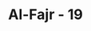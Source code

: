 ---
title: "Al-Fajr - 19"
no: 19
arabic_no: ١٩
ayah: وَتَأْكُلُوْنَ التُّرَاثَ اَكْلًا لَّمًّاۙ
translation: "sedangkan kamu memakan harta warisan dengan cara mencampurbaurkan (yang halal dan yang haram),"
tafsir: "Tambahan lagi manusia yang ingkar dan durhaka itu sangat tamak. Mereka tega merampas harta warisan yang menjadi hak anak yatim secara akal-akalan, misalnya mencampurkannya ke dalam kekayaan mereka lalu menyatakan bahwa yang mereka makan adalah harta mereka sendiri."
---